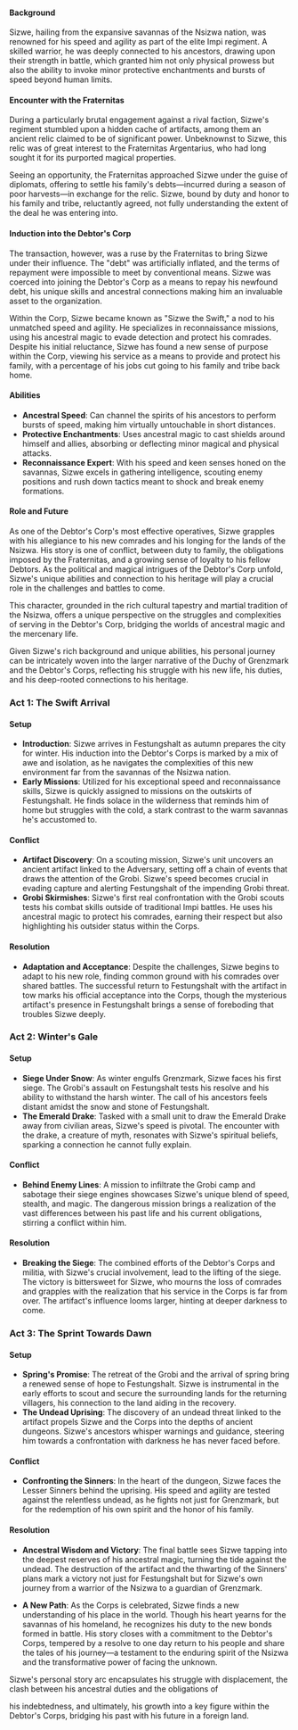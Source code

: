 #### Background
Sizwe, hailing from the expansive savannas of the Nsizwa nation, was renowned for his speed and agility as part of the elite Impi regiment. A skilled warrior, he was deeply connected to his ancestors, drawing upon their strength in battle, which granted him not only physical prowess but also the ability to invoke minor protective enchantments and bursts of speed beyond human limits.

#### Encounter with the Fraternitas
During a particularly brutal engagement against a rival faction, Sizwe's regiment stumbled upon a hidden cache of artifacts, among them an ancient relic claimed to be of significant power. Unbeknownst to Sizwe, this relic was of great interest to the Fraternitas Argentarius, who had long sought it for its purported magical properties.

Seeing an opportunity, the Fraternitas approached Sizwe under the guise of diplomats, offering to settle his family's debts—incurred during a season of poor harvests—in exchange for the relic. Sizwe, bound by duty and honor to his family and tribe, reluctantly agreed, not fully understanding the extent of the deal he was entering into.

#### Induction into the Debtor's Corp
The transaction, however, was a ruse by the Fraternitas to bring Sizwe under their influence. The "debt" was artificially inflated, and the terms of repayment were impossible to meet by conventional means. Sizwe was coerced into joining the Debtor's Corp as a means to repay his newfound debt, his unique skills and ancestral connections making him an invaluable asset to the organization.

Within the Corp, Sizwe became known as "Sizwe the Swift," a nod to his unmatched speed and agility. He specializes in reconnaissance missions, using his ancestral magic to evade detection and protect his comrades. Despite his initial reluctance, Sizwe has found a new sense of purpose within the Corp, viewing his service as a means to provide and protect his family, with a percentage of his jobs cut going to his family and tribe back home.

#### Abilities
- **Ancestral Speed**: Can channel the spirits of his ancestors to perform bursts of speed, making him virtually untouchable in short distances.
- **Protective Enchantments**: Uses ancestral magic to cast shields around himself and allies, absorbing or deflecting minor magical and physical attacks.
- **Reconnaissance Expert**: With his speed and keen senses honed on the savannas, Sizwe excels in gathering intelligence, scouting enemy positions and rush down tactics meant to shock and break enemy formations.

#### Role and Future
As one of the Debtor's Corp's most effective operatives, Sizwe grapples with his allegiance to his new comrades and his longing for the lands of the Nsizwa. His story is one of conflict, between duty to family, the obligations imposed by the Fraternitas, and a growing sense of loyalty to his fellow Debtors. As the political and magical intrigues of the Debtor's Corp unfold, Sizwe's unique abilities and connection to his heritage will play a crucial role in the challenges and battles to come.

This character, grounded in the rich cultural tapestry and martial tradition of the Nsizwa, offers a unique perspective on the struggles and complexities of serving in the Debtor's Corp, bridging the worlds of ancestral magic and the mercenary life.



Given Sizwe's rich background and unique abilities, his personal journey can be intricately woven into the larger narrative of the Duchy of Grenzmark and the Debtor's Corps, reflecting his struggle with his new life, his duties, and his deep-rooted connections to his heritage.

### Act 1: The Swift Arrival

#### Setup
- **Introduction**: Sizwe arrives in Festungshalt as autumn prepares the city for winter. His induction into the Debtor's Corps is marked by a mix of awe and isolation, as he navigates the complexities of this new environment far from the savannas of the Nsizwa nation.
- **Early Missions**: Utilized for his exceptional speed and reconnaissance skills, Sizwe is quickly assigned to missions on the outskirts of Festungshalt. He finds solace in the wilderness that reminds him of home but struggles with the cold, a stark contrast to the warm savannas he's accustomed to.

#### Conflict
- **Artifact Discovery**: On a scouting mission, Sizwe's unit uncovers an ancient artifact linked to the Adversary, setting off a chain of events that draws the attention of the Grobi. Sizwe's speed becomes crucial in evading capture and alerting Festungshalt of the impending Grobi threat.
- **Grobi Skirmishes**: Sizwe's first real confrontation with the Grobi scouts tests his combat skills outside of traditional Impi battles. He uses his ancestral magic to protect his comrades, earning their respect but also highlighting his outsider status within the Corps.

#### Resolution
- **Adaptation and Acceptance**: Despite the challenges, Sizwe begins to adapt to his new role, finding common ground with his comrades over shared battles. The successful return to Festungshalt with the artifact in tow marks his official acceptance into the Corps, though the mysterious artifact's presence in Festungshalt brings a sense of foreboding that troubles Sizwe deeply.

### Act 2: Winter's Gale

#### Setup
- **Siege Under Snow**: As winter engulfs Grenzmark, Sizwe faces his first siege. The Grobi's assault on Festungshalt tests his resolve and his ability to withstand the harsh winter. The call of his ancestors feels distant amidst the snow and stone of Festungshalt.
- **The Emerald Drake**: Tasked with a small unit to draw the Emerald Drake away from civilian areas, Sizwe's speed is pivotal. The encounter with the drake, a creature of myth, resonates with Sizwe's spiritual beliefs, sparking a connection he cannot fully explain.

#### Conflict
- **Behind Enemy Lines**: A mission to infiltrate the Grobi camp and sabotage their siege engines showcases Sizwe's unique blend of speed, stealth, and magic. The dangerous mission brings a realization of the vast differences between his past life and his current obligations, stirring a conflict within him.

#### Resolution
- **Breaking the Siege**: The combined efforts of the Debtor's Corps and militia, with Sizwe's crucial involvement, lead to the lifting of the siege. The victory is bittersweet for Sizwe, who mourns the loss of comrades and grapples with the realization that his service in the Corps is far from over. The artifact's influence looms larger, hinting at deeper darkness to come.

### Act 3: The Sprint Towards Dawn

#### Setup
- **Spring's Promise**: The retreat of the Grobi and the arrival of spring bring a renewed sense of hope to Festungshalt. Sizwe is instrumental in the early efforts to scout and secure the surrounding lands for the returning villagers, his connection to the land aiding in the recovery.
- **The Undead Uprising**: The discovery of an undead threat linked to the artifact propels Sizwe and the Corps into the depths of ancient dungeons. Sizwe's ancestors whisper warnings and guidance, steering him towards a confrontation with darkness he has never faced before.

#### Conflict
- **Confronting the Sinners**: In the heart of the dungeon, Sizwe faces the Lesser Sinners behind the uprising. His speed and agility are tested against the relentless undead, as he fights not just for Grenzmark, but for the redemption of his own spirit and the honor of his family.

#### Resolution
- **Ancestral Wisdom and Victory**: The final battle sees Sizwe tapping into the deepest reserves of his ancestral magic, turning the tide against the undead. The destruction of the artifact and the thwarting of the Sinners' plans mark a victory not just for Festungshalt but for Sizwe's own journey from a warrior of the Nsizwa to a guardian of Grenzmark.

- **A New Path**: As the Corps is celebrated, Sizwe finds a new understanding of his place in the world. Though his heart yearns for the savannas of his homeland, he recognizes his duty to the new bonds formed in battle. His story closes with a commitment to the Debtor's Corps, tempered by a resolve to one day return to his people and share the tales of his journey—a testament to the enduring spirit of the Nsizwa and the transformative power of facing the unknown.

Sizwe's personal story arc encapsulates his struggle with displacement, the clash between his ancestral duties and the obligations of

 his indebtedness, and ultimately, his growth into a key figure within the Debtor's Corps, bridging his past with his future in a foreign land.